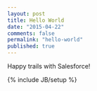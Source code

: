 ```yaml
---
layout: post
title: Hello World
date: "2015-04-22"
comments: false
permalink: "hello-world"
published: true
---
```


Happy trails with Salesforce!

{% include JB/setup %}